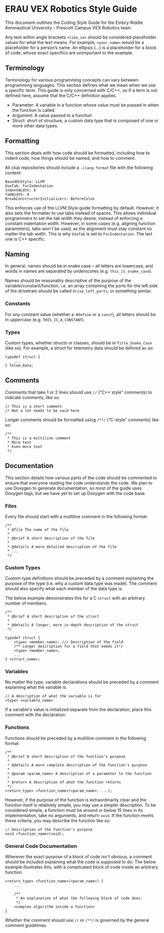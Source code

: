 # ERAU VEX Robotics Style Guide

This document outlines the Coding Style Guide for the Embry-Riddle Aeronautical
University – Prescott Campus VEX Robotics team.

Any text within angle brackets `<like_so>` should be considered placeholder
values for what the text means.
For example, `<your_name>` would be a placeholder for a person’s name.
An ellipsis (…) is a placeholder for a block of code, whose exact specifics
are unimportant to the example.

## Terminology

Terminology for various programming concepts can vary between programming
languages.
This section defines what we mean when we use a specific term.
This guide is only concerned with C/C++, so if a term is not defined here,
assume that the C/C++ definition applies.

- Parameter:
  A variable in a function whose value must be passed in when the function is
  called
- Argument:
  A value passed to a function
- Struct:
  short of structure, a custom data type that is composed of one or more other
  data types.

## Formatting

This section deals with how code should be formatted, including how to indent
code, how things should be named, and how to comment.

All club repositories should include a `.clang-format` file with the following
content:

```
BasedOnStyle: LLVM
UseTab: ForIndentation
IndentWidth: 4
TabWidth: 4
BreakConstructorInitializers: BeforeColon
```

This enforces use of the LLVM Style guide formatting by default.
However, it also sets the formatter to use tabs instead of spaces.
This allows individual programmers to set the tab width they desire, instead of
enforcing a constant indentation width.
However, in some cases (e.g. aligning function parameters), tabs won't be used,
as the alignment must stay constant no matter the tab width.
This is why `UseTab` is set to `ForIndentation`.
The last one is C++ specific.

## Naming

In general, names should be in snake case – all letters are lowercase, and
words in names are separated by underscores (e.g. `this_is_snake_case`).

Names should be reasonably descriptive of the purpose of the
variable/constant/function, i.e. an array containing the ports for the left side
of the drivetrain should be called `drive_left_ports`, or something similar.

### Constants

For any constant value (whether a` #define` or a `const`), all letters should be
in uppercase (e.g. `THIS_IS_A_CONSTANT`).

### Types

Custom types, whether structs or classes, should be in `Title_Snake_Case` (like
so).
For example, a struct for telemetry data should be defined as so:
```
typedef struct {
	...
} Telem_Data;
```
## Comments
Comments that take 1 or 2 lines should use `//` (“C++ style” comments) to
indicate comments, like so:

```
// This is a short comment
// Not a lot needs to be said here
```

Longer comments should be formatted using `/**/` (“C-style” comments) like
so:

```
/**
 * This is a multiline comment
 * More text
 * Even more text
 */
 ```

## Documentation
This section details how various parts of the code should be commented to ensure
that everyone reading the code understands the code.
We plan to use Doxygen to generate documentation, so most of the guide uses
Doxygen tags, but we have yet to set up Doxygen with the code base.

### Files

Every file should start with a multiline comment in the following format:

```
/**
 * @file The name of the file
 *
 * @brief A short description of the file
 *
 * @details A more detailed description of the file
 * ...
 */
```

### Custom Types

Custom type definitions should be preceded by a comment explaining the purpose
of the type (i.e. why a custom data type was made).
The comment should also specify what each member of the data type is.

The below example demonstrates this for a C `struct` with an arbitrary number of
members.

```
/**
 * @brief A short description of the struct
 *
 * @details A longer, more in-depth description of the struct
 */

typedef struct {
    <type> <member_name>; /// Description of the field
    /** Longer description for a field that needs it*/
    <type> <member_name>; 
    ...
} <struct_name>;
```

### Variables

No matter the type, variable declarations should be preceded by a comment
explaining what the variable is.

```
// A description of what the variable is for
<type> <variable_name>
```

If a variable's value is initialized separate from the declaration, place this
comment with the declaration.

### Functions
Functions should be preceded by a multiline comment in the following format:

```
/**
 * @brief A short description of the function’s purpose
 *
 * @details A more complete description of the function's purpose
 * 
 * @param <param_name> A description of a parameter to the function
 *
 * @return A description of what the function returns
 */
<return_type> <function_name>(<param_name>, ...);
```

However, if the purpose of the function is extraordinarily clear and the
function itself is relatively simple, you may use a simpler description.
To be considered simple, a function must be around or below 15 lines in its
implementation, take no arguments, and return `void`.
If the function meets these criteria, you may describe the function like so:
```
// Description of the function's purpose
void <function_name>(void);
```

### General Code Documentation

Wherever the exact purpose of a block of code isn't obvious, a comment should be
included explaining what the code is supposed to do.
The below example illustrates this, with a complicated block of code inside an
arbitrary function.
```
<return_type> <function_name>(<param_name>) {
    ...

    /**
     * An explanation of what the following block of code does.
     */
    <complex algorithm inside a function>
}
```

Whether the comment should use `//` or `/**/` is governed by the general comment
guidelines.